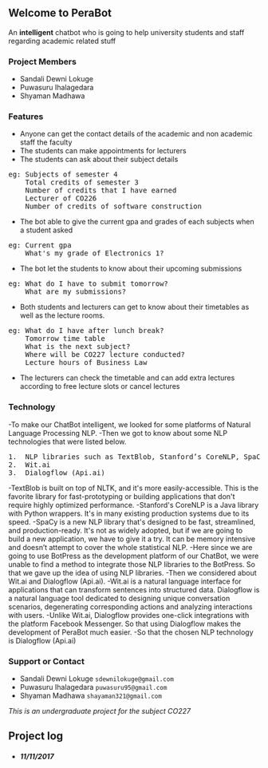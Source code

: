 ## Welcome to PeraBot

An **intelligent** chatbot who is going to help university students and staff regarding academic related stuff

### Project Members

- Sandali Dewni Lokuge
- Puwasuru Ihalagedara 
- Shyaman Madhawa

### Features

- Anyone can get the contact details of the academic and non academic staff the faculty
- The students can make appointments for lecturers
- The students can ask about their subject details

<pre>
eg: Subjects of semester 4
    Total credits of semester 3
    Number of credits that I have earned
    Lecturer of CO226
    Number of credits of software construction
</pre>
- The bot able to give the current gpa and grades of each subjects when a student asked
<pre>
eg: Current gpa 
    What's my grade of Electronics 1? 
</pre>

- The bot let the students to know about their upcoming submissions
<pre>
eg: What do I have to submit tomorrow? 
    What are my submissions?
</pre>
- Both students and lecturers can get to know about their timetables as well as the lecture rooms.
<pre>
eg: What do I have after lunch break? 
    Tomorrow time table 
    What is the next subject? 
    Where will be CO227 lecture conducted? 
    Lecture hours of Business Law 
</pre>
- The lecturers can check the timetable and can add extra lectures according to free lecture slots or cancel lectures

### Technology 
-To make our ChatBot intelligent, we looked for some platforms of Natural Language Processing NLP. 
-Then we got to know about some NLP technologies that were listed below.
<pre>
1.	NLP libraries such as TextBlob, Stanford’s CoreNLP, SpaCy
2.	Wit.ai
3.	Dialogflow (Api.ai)
</pre>

-TextBlob is built on top of NLTK, and it's more easily-accessible. This is the favorite library for fast-prototyping or building applications that don't require highly optimized performance. 
-Stanford's CoreNLP is a Java library with Python wrappers. It's in many existing production systems due to its speed.
-SpaCy is a new NLP library that's designed to be fast, streamlined, and production-ready. It's not as widely adopted, but if we are going to build a new application, we have to give it a try. It can be memory intensive and doesn’t attempt to cover the whole statistical NLP.
-Here since we are going to use BotPress as the development platform of our ChatBot, we were unable to find a method to integrate those NLP libraries to the BotPress. So that we gave up the idea of using NLP libraries.
-Then we considered about Wit.ai and Dialogflow (Api.ai).
-Wit.ai is a natural language interface for applications that can transform sentences into structured data. Dialogflow is a natural language tool dedicated to designing unique conversation scenarios, degenerating corresponding actions and analyzing interactions with users.
-Unlike Wit.ai, Dialogflow provides one-click integrations with the platform Facebook Messenger. So that using Dialogflow makes the development of PeraBot much easier. 
-So that the chosen NLP technology is Dialogflow (Api.ai)

### Support or Contact

- Sandali Dewni Lokuge    `sdewnilokuge@gmail.com `
- Puwasuru Ihalagedara    `puwasuru95@gmail.com `
- Shyaman Madhawa         `shayaman321@gmail.com`

_This is an undergraduate project for the subject CO227_



## Project log

- ##### 11/11/2017
